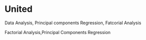 # United
Data Analysis, Principal components Regression, Fatcorial Analysis

Factorial Analysis,Principal Components Regression
